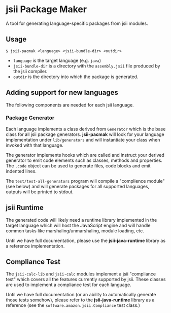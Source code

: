 # jsii Package Maker

A tool for generating language-specific packages from jsii modules.

## Usage

```shell
$ jsii-pacmak <language> <jsii-bundle-dir> <outdir>
```

 * `language` is the target language (e.g. `java`)
 * `jsii-bundle-dir` is a directory with the `assembly.jsii` file produced
   by the jsii compiler.
 * `outdir` is the directory into which the package is generated.

## Adding support for new languages

The following components are needed for each jsii language.

### Package Generator ###

Each language implements a class derived from `Generator` which is the base
class for all jsii package generators. **jsii-pacmak** will look for your
language implementation under `lib/generators` and will instantiate your class
when invoked with that language.

The generator implements hooks which are called and instruct your derived
generator to emit code elements such as classes, methods and properties. The
`.code` object can be used to generate files, code blocks and emit indented
lines.

The `test/test-all-generators` program will compile a "complience module" (see
below) and will generate packages for all supported languages, outputs will be
printed to stdout.

## jsii Runtime ##

The generated code will likely need a runtime library implemented in the target
language which will host the JavaScript engine and will handle common tasks like
marshaling/unmarshaling, module loading, etc.

Until we have full documentation, please use the **jsii-java-runtime** library
as a reference implementation.

## Compliance Test ##

The `jsii-calc-lib` and `jsii-calc` modules implement a jsii "compliance test"
which covers all the features currently supported by jsii. These classes are
used to implement a compliance test for each language.

Until we have full documentation (or an ability to automatically generate those
tests somehow), please refer to the **jsii-java-runtime** library as a reference
(see the `software.amazon.jsii.Compliance` test class.)

